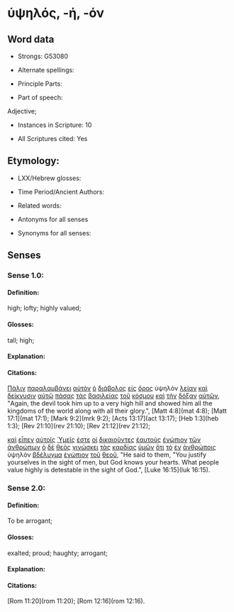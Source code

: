 # ὑψηλός, -ή, -όν 

<!-- Status: S2=NeedsFinalCheck -->
<!-- Lexica used for edits: BDAG, FFM, LN, A-S -->

## Word data

* Strongs: G53080

* Alternate spellings:

* Principle Parts: 

* Part of speech: 

Adjective;

* Instances in Scripture: 10

* All Scriptures cited: Yes

## Etymology: 

* LXX/Hebrew glosses: 

* Time Period/Ancient Authors: 

* Related words: 

* Antonyms for all senses

* Synonyms for all senses: 

## Senses 

### Sense 1.0:

#### Definition: 

high; lofty; highly valued;

#### Glosses:

tall; high;

#### Explanation:

#### Citations:

[Πάλιν](../G38250/01.md) [παραλαμβάνει](../G38800/01.md) [αὐτὸν](../G08460/01.md) [ὁ](../G35880/01.md) [διάβολος](../G12280/01.md) [εἰς](../G15190/01.md) [ὄρος](../G37350/01.md) ὑψηλὸν [λείαν](../G30290/01.md) [καὶ](../G25320/01.md) [δείκνυσιν](../G11660/01.md) [αὐτῷ](../G08460/01.md) [πάσας](../G39560/01.md) [τὰς](../G35880/01.md) [βασιλείας](../G09320/01.md) [τοῦ](../G35880/01.md) [κόσμου](../G28890/01.md) [καὶ](../G25320/01.md) [τὴν](../G35880/01.md) [δόξαν](../G13910/01.md) [αὐτῶν](../G08460/01.md), 
"Again, the devil took him up to a very high hill and showed him all the kingdoms of the world along with all their glory.", 
[Matt 4:8](mat 4:8);  [Matt 17:1](mat 17:1);  [Mark 9:2](mrk 9:2);  [Acts 13:17](act 13:17);  [Heb 1:3](heb 1:3);  [Rev 21:10](rev 21:10);  [Rev 21:12](rev 21:12);  

[καὶ](../G25320/01.md) [εἶπεν](../G30040/01.md) [αὐτοῖς](../G08460/01.md) [Ὑμεῖς](../G47710/01.md) [ἐστε](../G99999/01.md) [οἱ](../G35880/01.md) [δικαιοῦντες](../G13440/01.md) [ἑαυτοὺς](../G14380/01.md) [ἐνώπιον](../G17990/01.md) [τῶν](../G35880/01.md) [ἀνθρώπων](../G04440/01.md) [ὁ](../G35880/01.md) [δὲ](../G11610/01.md) [θεὸς](../G23160/01.md) [γινώσκει](../G10970/01.md) [τὰς](../G35880/01.md) [καρδίας](../G25880/01.md) [ὑμῶν](../G47710/01.md) [ὅτι](../G37540/01.md) [τὸ](../G35880/01.md) [ἐν](../G17220/01.md) [ἀνθρώποις](../G04440/01.md) ὑψηλὸν [βδέλυγμα](../G09460/01.md) [ἐνώπιον](../G17990/01.md) [τοῦ](../G35880/01.md) [θεοῦ](../G23160/01.md), 
"He said to them, "You justify yourselves in the sight of men, but God knows your hearts. What people value highly is detestable in the sight of God.", 
[Luke 16:15](luk 16:15).

### Sense 2.0:

#### Definition: 

To be arrogant;

#### Glosses:

exalted; proud; haughty; arrogant;

#### Explanation:

#### Citations:

[Rom 11:20](rom 11:20);  [Rom 12:16](rom 12:16).  


